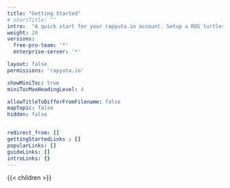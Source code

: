 ```yaml
---
title: "Getting Started"
# shortTitle: ""
intro:  "A quick start for your rapyuta.io account. Setup a ROS turtlesim to run on cloud and control it using a simple webapp"
weight: 20
versions:
  free-pro-team: '*'
  enterprise-server: '*'

layout: false
permissions: 'rapyuta.io'

showMiniToc: true
miniTocMaxHeadingLevel: 4

allowTitleToDifferFromFilename: false
mapTopic: false 
hidden: false


redirect_from: []
gettingStartedLinks : []
popularLinks: []
guideLinks: []
introLinks: {}
---
```

{{< children >}}